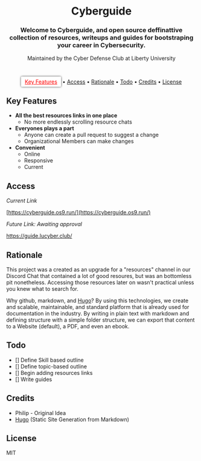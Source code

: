 
<h1 align="center">
  Cyberguide
</h1>

<h3 align="center">Welcome to Cyberguide, and open source deffinattive collection of resources, writeups and guides for bootstraping your career in Cybersecurity.</h3>

<p align="center">Maintained by the Cyber Defense Club at Liberty University</p>

<br>

<p align="center">
  <a href="#key-features" style="color: red; padding-left: 10px; padding-right: 10px; padding-top: 5px; padding-bottom: 5px; border-radius: 3px; background-color: white; box-shadow: 0px 0px 5px 0px rgba(0,0,0,0.75);">Key Features</a> •
  <a href="#install">Access</a> •
  <a href="#install">Rationale</a> •
  <a href="#Todo">Todo</a> •
  <a href="#credits">Credits</a> •
  <a href="#license">License</a>
</p>


## Key Features
* **All the best resources links in one place**
    * No more endlessly scrolling resource chats
* **Everyones plays a part**
    * Anyone can create a pull request to suggest a change
    * Organizational Members can make changes
* **Convenient**
    * Online
    * Responsive
    * Current

## Access

*Current Link*

[https://cyberguide.os9.run/](https://cyberguide.os9.run/)

*Future Link: Awaiting approval*

https://guide.lucyber.club/

## Rationale

This project was a created as an upgrade for a "resources" channel in our Discord Chat
that contained a lot of good resoures, but was an bottomless pit nonetheless. Accessing 
those resources later on wasn't practical unless you knew what to search for.

Why github, markdown, and [Hugo](gohugo.io)? By using this technologies, we create
and scalable, maintainable, and standard platform that is already used for documentation in
the industry. By writing in plain text with markdown and defining structure with a simple folder
structure, we can export that content to a Website (default), a PDF, and even an ebook.

## Todo

* [] Define Skill based outline
* [] Define topic-based outline
* [] Begin adding resources links
* [] Write guides


## Credits

- Philip - Original Idea
- [Hugo](http://carbon.now.sh) (Static Site Generation from Markdown)

## License

MIT




